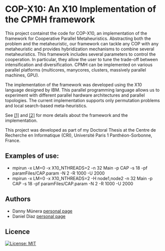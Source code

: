 # COP-X10: An X10 Implementation of the CPMH framework

This project containst the code for COP-X10, an implementation of the framework for Cooperative Parallel Metaheuristics.
Abstracting both the problem and the metaheuristic, our framework can tackle any COP with
any metaheuristic and provides hybridization mechanisms to combine several metaheuristics.
This framework includes several parameters to control the cooperation. In particular, they allow the user to tune the trade-off between intensification and diversification. CPMH can
be implemented on various parallel platforms (multicores, manycores, clusters, massively
parallel machines, GPU).

The implementation of the framework was developed using the X10 language designed by IBM. This parallel programming language allows us to experiment with different parallel hardware architectures and parallel topologies.
The current implementation supports only permutation problems and local search-based meta-heuristics. 


See [[1]](https://www.researchgate.net/profile/Danny-Munera/publication/261983770_A_Parametric_Framework_for_Cooperative_Parallel_Local_Search/links/0f3175360e9199545c000000/A-Parametric-Framework-for-Cooperative-Parallel-Local-Search.pdf)
and [[2]](https://www.researchgate.net/profile/Danny-Munera/publication/337891534_Solving_Hard_Combinatorial_Optimization_Problems_using_Cooperative_Parallel_Metaheuristics/links/5df0e1c892851c836473dc11/Solving-Hard-Combinatorial-Optimization-Problems-using-Cooperative-Parallel-Metaheuristics.pdf) for more details about the framework and the implementation. 

This project was developed as part of my Doctoral Thesis at the Centre de Recherche en Informatique (CRI), Université Paris 1 Panthéon-Sorbonne, France.

## Examples of use:
- mpirun -x LM=0 -x X10_NTHREADS=2 -n 32 Main -p CAP -s 18 -pf paramFiles/CAP.param -N 2 -R 1000 -U 2000 
- mpirun -x LM=0 -x X10_NTHREADS=2 -H node1,node2 -n 32 Main -p CAP -s 18 -pf paramFiles/CAP.param -N 2 -R 1000 -U 2000 


## Authors
- Danny Múnera [personal page](https://sites.google.com/view/dannymunera)
- Daniel Diaz [personal page](https://cri-dist.univ-paris1.fr/diaz/)

## Licence
 [![License: MIT](https://img.shields.io/badge/License-MIT-yellow.svg)](https://opensource.org/licenses/MIT)
